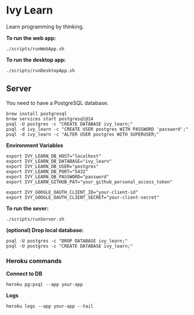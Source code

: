 # Ivy Learn

Learn programming by thinking.

**To run the web app:**

```
./scripts/runWebApp.sh
```

**To run the desktop app:**

```
./scripts/runDesktopApp.sh
```

## Server

You need to have a PostgreSQL database.

```zshrc
brew install postgresql
brew services start postgresql@14
psql -U postgres -c "CREATE DATABASE ivy_learn;"
psql -d ivy_learn -c "CREATE USER postgres WITH PASSWORD 'password';"
psql -d ivy_learn -c "ALTER USER postgres WITH SUPERUSER;"
```

**Environment Variables**

```zshrc
export IVY_LEARN_DB_HOST="localhost"
export IVY_LEARN_DB_DATABASE="ivy_learn"
export IVY_LEARN_DB_USER="postgres"
export IVY_LEARN_DB_PORT="5432"
export IVY_LEARN_DB_PASSWORD="password"
export IVY_LEARN_GITHUB_PAT="your_github_personal_access_token"

export IVY_GOOGLE_OAUTH_CLIENT_ID="your-client-id"
export IVY_GOOGLE_OAUTH_CLIENT_SECRET="your-client-secret"
```

**To run the sever:**

```
./scripts/runServer.sh
```

**(optional) Drop local database:**

```zshrc
psql -U postgres -c "DROP DATABASE ivy_learn;"
psql -U postgres -c "CREATE DATABASE ivy_learn;"
```

### Heroku commands

**Connect to DB**

```zshrc
heroku pg:psql --app your-app
```

**Logs**

```zshrc
heroku logs --app your-app --tail
```